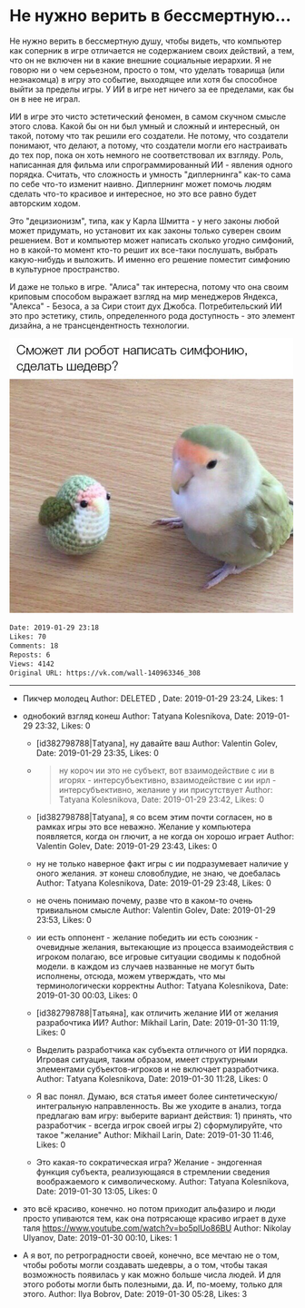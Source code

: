 # Не нужно верить в бессмертную...

Не нужно верить в бессмертную душу, чтобы видеть, что компьютер как соперник в игре отличается не содержанием своих действий, а тем, что он не включен ни в какие внешние социальные иерархии. Я не говорю ни о чем серьезном, просто о том, что уделать товарища (или незнакомца) в игру это событие, выходящее или хотя бы способное выйти за пределы игры. У ИИ в игре нет ничего за ее пределами, как бы он в нее не играл. 
 
ИИ в игре это чисто эстетический феномен, в самом скучном смысле этого слова. Какой бы он ни был умный и сложный и интересный, он такой, потому что так решили его создатели. Не потому, что создатели понимают, что делают, а потому, что создатели могли его настраивать до тех пор, пока он хоть немного не соответствовал их взгляду. Роль, написанная для фильма или спрограммированный ИИ - явления одного порядка. Считать, что сложность и умность "диплернинга" как-то сама по себе что-то изменит наивно. Диплернинг может помочь людям сделать что-то красивое и интересное, но это все равно будет авторским ходом. 

Это "децизионизм", типа, как у Карла Шмитта - у него законы любой может придумать, но установит их как законы только суверен своим решением. Вот и компьютер может написать сколько угодно симфоний, но в какой-то момент кто-то решит их все-таки послушать, выбрать какую-нибудь и выложить. И именно его решение поместит симфонию в культурное пространство.
 
И даже не только в игре. "Алиса" так интересна, потому что она своим криповым способом выражает взгляд на мир менеджеров Яндекса, "Алекса" - Безоса, а за Сири стоит дух Джобса. Потребительский ИИ это про эстетику, стиль, определенного рода доступность - это элемент дизайна, а не трансцендентность технологии.

![](attachments/456239101.jpg)

    Date: 2019-01-29 23:18
    Likes: 70
    Comments: 18
    Reposts: 6
    Views: 4142
    Original URL: https://vk.com/wall-140963346_308



--------------------

  * Пикчер молодец
    Author: DELETED , Date: 2019-01-29 23:24, Likes: 1


  * однобокий взгляд конеш
    Author: Τatyana Κolesnikova, Date: 2019-01-29 23:32, Likes: 0

      * [id382798788|Τatyana], ну давайте ваш
        Author: Valentin Golev, Date: 2019-01-29 23:35, Likes: 0

      * >ну короч ии это не субъект, вот
        взаимодействие с ии в игорях - интерсубъективно, взаимодействие с ии ирл - интерсубъективно, желание у ии присутствует
        Author: Τatyana Κolesnikova, Date: 2019-01-29 23:42, Likes: 0

      * [id382798788|Τatyana], я со всем этим почти согласен, но в рамках игры это все неважно. Желание у компьютера появляется, когда он глючит, а не когда он хорошо играет
        Author: Valentin Golev, Date: 2019-01-29 23:43, Likes: 0

      * ну не только наверное
        факт игры с ии подразумевает наличие у оного желания. эт конеш словоблудие, не знаю, че доебалась
        Author: Τatyana Κolesnikova, Date: 2019-01-29 23:48, Likes: 0

      * не очень понимаю почему, разве что в каком-то очень тривиальном смысле
        Author: Valentin Golev, Date: 2019-01-29 23:53, Likes: 0

      * ии есть оппонент - желание победить
        ии есть союзник - очевидные желания, вытекающие из процесса взаимодействия с игроком
        полагаю, все игровые ситуации сводимы к подобной модели. в каждом из случаев названные не могут быть исполнены, отсюда, можем утверждать, что мы терминологически корректны
        Author: Τatyana Κolesnikova, Date: 2019-01-30 00:03, Likes: 0

      * [id382798788|Τатьяна], как отличить желание ИИ от желания разрабочтика ИИ?
        Author: Mikhail Larin, Date: 2019-01-30 11:19, Likes: 0

      * Выделить разработчика как субъекта отличного от ИИ порядка. Игровая ситуация, таким образом, имеет структурными элементами субъектов-игроков и не включает разработчика.
        Author: Τatyana Κolesnikova, Date: 2019-01-30 11:28, Likes: 0

      * Я вас понял. Думаю, вся статья имеет более синтетическую/интегральную направленность. Вы же уходите в анализ, тогда предлагаю вам игру: выберите вариант действия: 1) принять, что разработчик - всегда игрок своей игры 2) сформулируйте, что такое "желание"
        Author: Mikhail Larin, Date: 2019-01-30 11:46, Likes: 0

      * Это какая-то сократическая игра? Желание - эндогенная функция субъекта, реализующаяся в стремлении сведения воображаемого к символическому.
        Author: Τatyana Κolesnikova, Date: 2019-01-30 13:05, Likes: 0


  * это всё красиво, конечно.
    но потом приходит альфазиро и люди просто упиваются тем, как она потрясающе красиво играет в духе таля
    https://www.youtube.com/watch?v=bo5plUo86BU
    Author: Nikolay Ulyanov, Date: 2019-01-30 00:10, Likes: 1


  * А я вот, по ретроградности своей, конечно, все мечтаю не о том, чтобы роботы могли создавать шедевры, а о том, чтобы такая возможность появилась у как можно больше числа людей. И для этого роботы могли быть полезными, да. И, по-моему, только для этого.
    Author: Ilya Bobrov, Date: 2019-01-30 05:28, Likes: 3

